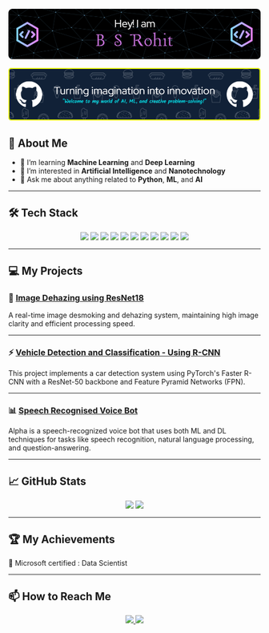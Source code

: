 ![Header](./github-header.png)

![Header](./github-header-image.png)

## 🚀 About Me
- 🌱 I’m learning **Machine Learning** and **Deep Learning**
- 🧪 I’m interested in **Artificial Intelligence** and **Nanotechnology**
- 💬 Ask me about anything related to **Python**, **ML**, and **AI**

---

## 🛠️ Tech Stack
<p align="center">
  <img src="https://img.shields.io/badge/-Python-333333?style=flat&logo=python" />
  <img src="https://img.shields.io/badge/-TensorFlow-333333?style=flat&logo=tensorflow" />
  <img src="https://img.shields.io/badge/-Keras-333333?style=flat&logo=keras" />
  <img src="https://img.shields.io/badge/-JavaScript-333333?style=flat&logo=javascript" />
  <img src="https://img.shields.io/badge/-HTML5-333333?style=flat&logo=html5" />
  <img src="https://img.shields.io/badge/-CSS3-333333?style=flat&logo=css3" />
  <img src="https://img.shields.io/badge/-Node.js-333333?style=flat&logo=node.js" />
  <img src="https://img.shields.io/badge/-Git-333333?style=flat&logo=git" />
  <img src="https://img.shields.io/badge/-GitHub-333333?style=flat&logo=github" />
  <img src="https://img.shields.io/badge/-Docker-333333?style=flat&logo=docker" />
  <img src="https://img.shields.io/badge/-Salesforce-333333?style=flat&logo=salesforce" />
</p>

---

## 💻 My Projects

### 🚀 [Image Dehazing using ResNet18](#)

A real-time image desmoking and dehazing system, maintaining high image clarity and efficient processing speed.

---

### ⚡ [Vehicle Detection and Classification - Using R-CNN](#)
This project implements a car detection system using PyTorch's Faster R-CNN with a ResNet-50 backbone and Feature Pyramid Networks (FPN).

---

### 📊 [Speech Recognised Voice Bot](#)

Alpha is a speech-recognized voice bot that uses both ML and DL techniques for tasks like speech recognition, natural language processing, and question-answering.

---

## 📈 GitHub Stats
<p align="center">
  <img src="https://github-readme-stats.vercel.app/api?username=BSRohit20&show_icons=true&theme=radical" height="180px" />
  <img src="https://github-readme-stats.vercel.app/api/top-langs/?username=BSRohit20&layout=compact&theme=radical" height="180px" />
</p>

---

## 🏆 My Achievements

 🎉 Microsoft certified : Data Scientist


---

## 📫 How to Reach Me

<p align="center">
  <a href="mailto:rohitbs2004@gmail.com">
    <img src="https://img.shields.io/badge/-Gmail-c14438?style=flat&logo=Gmail&logoColor=white" />
  </a>
  <a href="https://linkedin.com/in/bsrohit">
    <img src="https://img.shields.io/badge/-LinkedIn-blue?style=flat&logo=Linkedin&logoColor=white" />
  </a>
</p>
